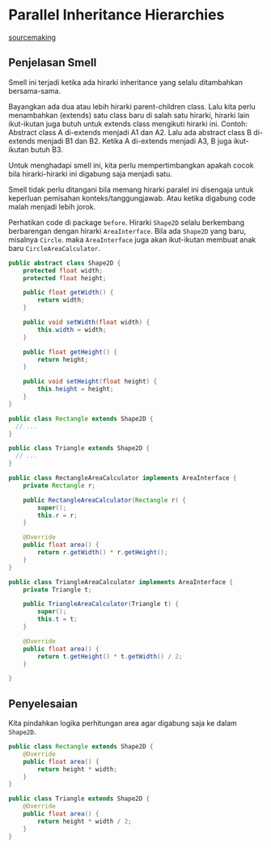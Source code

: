 # Parallel Inheritance Hierarchies

[sourcemaking](https://sourcemaking.com/refactoring/smells/parallel-inheritance-hierarchies)

## Penjelasan Smell

Smell ini terjadi ketika ada hirarki inheritance yang selalu ditambahkan bersama-sama.

Bayangkan ada dua atau lebih hirarki parent-children class. Lalu kita perlu menambahkan (extends) satu class baru di salah satu hirarki, hirarki lain ikut-ikutan juga butuh untuk extends class mengikuti hirarki ini. Contoh: Abstract class A di-extends menjadi A1 dan A2. Lalu ada abstract class B di-extends menjadi B1 dan B2. Ketika A di-extends menjadi A3, B juga ikut-ikutan butuh B3.

Untuk menghadapi smell ini, kita perlu mempertimbangkan apakah cocok bila hirarki-hirarki ini digabung saja menjadi satu.

Smell tidak perlu ditangani bila memang hirarki paralel ini disengaja untuk keperluan pemisahan konteks/tanggungjawab. Atau ketika digabung code malah menjadi lebih jorok.

Perhatikan code di package `before`. Hirarki `Shape2D` selalu berkembang berbarengan dengan hirarki `AreaInterface`. Bila ada `Shape2D` yang baru, misalnya `Circle`. maka `AreaInterface` juga akan ikut-ikutan membuat anak baru `CircleAreaCalculator`.

<Tabs>
<Tab name="Shape2D" text="Shape2D.java">

```java
public abstract class Shape2D {
	protected float width;
	protected float height;

	public float getWidth() {
		return width;
	}

	public void setWidth(float width) {
		this.width = width;
	}

	public float getHeight() {
		return height;
	}

	public void setHeight(float height) {
		this.height = height;
	}
}
```

</Tab>
<Tab name="Rectangle" text="Rectangle.java">

```java
public class Rectangle extends Shape2D {
  // ...
}
```

</Tab>
<Tab name="Triangle" text="Triangle.java">

```java
public class Triangle extends Shape2D {
  // ...
}
```

</Tab>
<Tab name="RectangleAreaCalculator" text="RectangleAreaCalculator.java">

```java
public class RectangleAreaCalculator implements AreaInterface {
	private Rectangle r;

	public RectangleAreaCalculator(Rectangle r) {
		super();
		this.r = r;
	}

	@Override
	public float area() {
		return r.getWidth() * r.getHeight();
	}
}
```

</Tab>
<Tab name="TriangleAreaCalculator" text="TriangleAreaCalculator.java">

```java
public class TriangleAreaCalculator implements AreaInterface {
	private Triangle t;

	public TriangleAreaCalculator(Triangle t) {
		super();
		this.t = t;
	}

	@Override
	public float area() {
		return t.getHeight() * t.getWidth() / 2;
	}

}
```

</Tab>
</Tabs>

## Penyelesaian

Kita pindahkan logika perhitungan area agar digabung saja ke dalam `Shape2D`.

<Tabs>
<Tab name="Rectangle" text="Rectangle.java">

```java
public class Rectangle extends Shape2D {
	@Override
	public float area() {
		return height * width;
	}
}
```

</Tab>
<Tab name="Triangle" text="Triangle.java">

```java
public class Triangle extends Shape2D {
	@Override
	public float area() {
		return height * width / 2;
	}
}
```

</Tab>
</Tabs>
